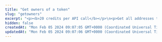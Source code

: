 ```yaml
---
title: "Get owners of a token"
slug: "getowners"
excerpt: "<p><b>20 credits per API call</b></p>\n<p>Get all addresses that own your favorite token (ERC-20, ERC-721 or ERC-1155)! Our API lets you search for all token owners on:</p>\n<ul>\n<li>Celo - celo / celo-testnet</li>\n<li>Ethereum - ethereum / ethereum-sepolia</li>\n<li>BNB (Binance) Smart Chain - bsc / bsc-testnet</li>\n<li>Polygon - polygon / polygon-mumbai</li>\n<li>Horizen EON - eon-mainnet</li>\n<li>Chiliz - chiliz-mainnet</li>\n</ul>\n<p>To get started:</p>\n<ul>\n<li>Provide a chain name and address of any fungible token, NFT or multitoken collection. Our API will return a list of addresses of all of their owners.</li>\n<li>You can also get an owner of a specific NFT by specifying <code>tokenId</code>. In case of multitoken, result is an array of addresses.</li>\n</ul>"
hidden: false
createdAt: "Mon Feb 05 2024 09:07:05 GMT+0000 (Coordinated Universal Time)"
updatedAt: "Mon Feb 05 2024 09:07:06 GMT+0000 (Coordinated Universal Time)"
---
```


